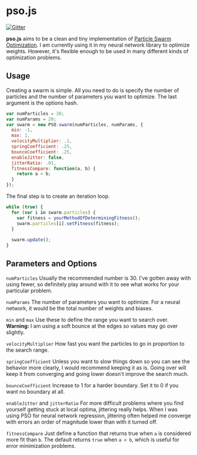 pso.js
=====

[![Gitter](https://badges.gitter.im/Join%20Chat.svg)](https://gitter.im/kotsoft/psojs?utm_source=badge&utm_medium=badge&utm_campaign=pr-badge&utm_content=badge)

**pso.js** aims to be a clean and tiny implementation of [Particle Swarm Optimization](http://en.wikipedia.org/wiki/Particle_swarm_optimization). I am currently using it in my neural network library to optimize weights. However, it's flexible enough to be used in many different kinds of optimization problems.

Usage
-----
Creating a swarm is simple. All you need to do is specify the number of particles and the number of parameters you want to optimize. The last argument is the options hash.
```javascript
var numParticles = 30;
var numParams = 20;
var swarm = new PSO.swarm(numParticles, numParams, {
  min: -1,
  max: 1,
  velocityMultiplier: .1,
  springCoefficient: .25,
  bounceCoefficient: .25,
  enableJitter: false,
  jitterRatio: .01,
  fitnessCompare: function(a, b) {
    return a < b;
  }
});
```

The final step is to create an iteration loop.
```javascript
while (true) {
  for (var i in swarm.particles) {
    var fitness = yourMethodOfDeterminingFitness();
    swarm.particles[i].setFitness(fitness);
  }
  
  swarm.update();
}
```

Parameters and Options
-----
`numParticles` Usually the recommended number is 30. I've gotten away with using fewer, so definitely play around with it to see what works for your particular problem.

`numParams` The number of parameters you want to optimize. For a neural network, it would be the total number of weights and biases.

`min` and `max` Use these to define the range you want to search over. **Warning:** I am using a soft bounce at the edges so values may go over slightly.

`velocityMultiplier` How fast you want the particles to go in proportion to the search range.

`springCoefficient` Unless you want to slow things down so you can see the behavior more clearly, I would recommend keeping it as is. Going over will keep it from converging and going lower doesn't improve the search much.

`bounceCoefficient` Increase to 1 for a harder boundary. Set it to 0 if you want no boundary at all.

`enableJitter` and `jitterRatio` For more difficult problems where you find yourself getting stuck at local optima, jittering really helps. When I was using PSO for neural network regression, jittering often helped me converge with errors an order of magnitude lower than with it turned off.

`fitnessCompare` Just define a function that returns true when `a` is considered more fit than `b`. The default returns `true` when `a < b`, which is useful for error minimization problems.

